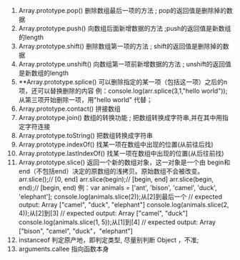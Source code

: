 1. Array.prototype.pop() 删除数组最后一项的方法 ; pop的返回值是删除掉的数据
2. Array.prototype.push() 向数组后面新增数据的方法 ;push的返回值是新数组的length
3. Array.prototype.shift() 删除数组第一项的方法 ; shift的返回值是删除掉的数据
4. Array.prototype.unshift() 向数组第一项前新增数据的方法 ; unshift的返回值是新数组的length
5. **Array.prototype.splice() 可以删除指定的某一项（包括这一项）之后的n项，还可以替换删除的内容
     例：console.log(arr.splice(3,1,"hello world"));从第三项开始删除一项，用"hello world" 代替；
6. Array.prototype.contact() 拼接数组
7. Array.prototype.join() 数组的转换功能 ; 把数组转换成字符串,并在其中用指定字符连接
8. Array.prototype.toString() 把数组转换成字符串
9. Array.prototype.indexOf() 找某一项在数组中出现的位置(从前往后找)
10. Array.prototype.lastIndexOf() 找某一项在数组中出现的位置(从后往前找)
11. Array.prototype.slice() 返回一个新的数组对象，这一对象是一个由 begin和 end（不包括end）决定的原数组的浅拷贝。原始数组不会被改变。
   arr.slice();// [0, end]
   arr.slice(begin);// [begin, end]
   arr.slice(begin, end);// [begin, end)
     例：var animals = ['ant', 'bison', 'camel', 'duck', 'elephant'];
         console.log(animals.slice(2));从[2]到最后一个 // expected output: Array ["camel", "duck", "elephant"]
         console.log(animals.slice(2, 4));从[2]到[3]  // expected output: Array ["camel", "duck"] 
         console.log(animals.slice(1, 5));从[1]到[4]  // expected output: Array ["bison", "camel", "duck"，"elephant"]
12. instanceof 判定原产地，即判定类型, 尽量别判断 Object ，不准;
13. arguments.callee 指向函数本身
